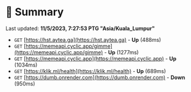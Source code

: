 # 📖 Summary
Last updated: **11/5/2023, 7:27:53 PTG "Asia/Kuala_Lumpur"**

- `GET` [https://hst.aytea.ga](https://hst.aytea.ga) - **Up** (488ms)
- `GET` [https://memeapi.cyclic.app/gimme](https://memeapi.cyclic.app/gimme) - **Up** (1277ms)
- `GET` [https://memeapi.cyclic.app](https://memeapi.cyclic.app) - **Up** (1034ms)
- `GET` [https://klik.ml/health](https://klik.ml/health) - **Up** (689ms)
- `GET` [https://dumb.onrender.com](https://dumb.onrender.com) - **Down** (950ms)
